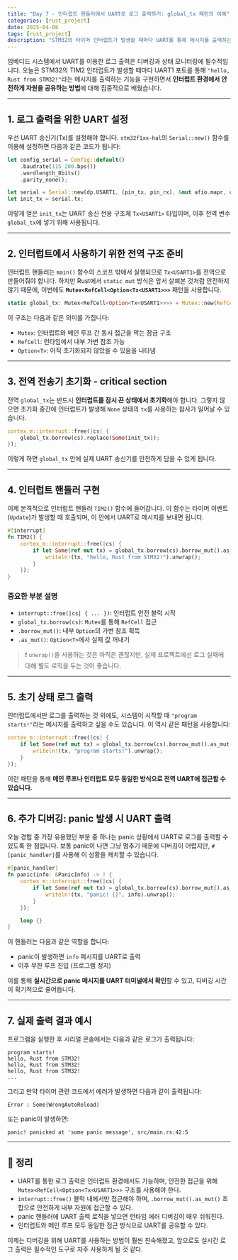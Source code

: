 ```yaml
---
title: "Day 7 - 인터럽트 핸들러에서 UART로 로그 출력하기: global_tx 패턴의 이해"
categories: [rust_project]
date: 2025-04-08
tags: [rust_project]
description: "STM32의 타이머 인터럽트가 발생할 때마다 UART를 통해 메시지를 출력하는 기능을 구현하며, 인터럽트 환경에서 안전하게 자원을 공유하는 방법을 중심으로 설명합니다."
---
```


임베디드 시스템에서 UART를 이용한 로그 출력은 디버깅과 상태 모니터링에 필수적입니다. 오늘은 STM32의 TIM2 인터럽트가 발생할 때마다 UART1 포트를 통해 `"hello, Rust from STM32!"`라는 메시지를 출력하는 기능을 구현하면서 **인터럽트 환경에서 안전하게 자원을 공유하는 방법**에 대해 집중적으로 배웠습니다.

---

## 1. 로그 출력을 위한 UART 설정

우선 UART 송신기(Tx)를 설정해야 합니다. `stm32f1xx-hal`의 `Serial::new()` 함수를 이용해 설정하면 다음과 같은 코드가 됩니다:

```rust
let config_serial = Config::default()
    .baudrate(115_200.bps())
    .wordlength_8bits()
    .parity_none();

let serial = Serial::new(dp.USART1, (pin_tx, pin_rx), &mut afio.mapr, config_serial, &clocks);
let init_tx = serial.tx;
```

이렇게 얻은 `init_tx`는 UART 송신 전용 구조체 `Tx<USART1>` 타입이며, 이후 전역 변수 `global_tx`에 넣기 위해 사용됩니다.

---

## 2. 인터럽트에서 사용하기 위한 전역 구조 준비

인터럽트 핸들러는 `main()` 함수의 스코프 밖에서 실행되므로 `Tx<USART1>`를 전역으로 만들어줘야 합니다. 하지만 Rust에서 `static mut` 방식은 앞서 살펴본 것처럼 안전하지 않기 때문에, 이번에도 **`Mutex<RefCell<Option<Tx<USART1>>>`** 패턴을 사용합니다.

```rust
static global_tx: Mutex<RefCell<Option<Tx<USART1>>>> = Mutex::new(RefCell::new(None));
```

이 구조는 다음과 같은 의미를 가집니다:

- `Mutex`: 인터럽트와 메인 루프 간 동시 접근을 막는 잠금 구조
- `RefCell`: 런타임에서 내부 가변 참조 가능
- `Option<T>`: 아직 초기화되지 않았을 수 있음을 나타냄

---

## 3. 전역 전송기 초기화 - critical section

전역 `global_tx`는 반드시 **인터럽트를 잠시 끈 상태에서 초기화**해야 합니다. 그렇지 않으면 초기화 중간에 인터럽트가 발생해 `None` 상태의 `tx`를 사용하는 참사가 일어날 수 있습니다.

```rust
cortex_m::interrupt::free(|cs| {
    global_tx.borrow(cs).replace(Some(init_tx));
});
```

이렇게 하면 `global_tx` 안에 실제 UART 송신기를 안전하게 담을 수 있게 됩니다.

---

## 4. 인터럽트 핸들러 구현

이제 본격적으로 인터럽트 핸들러 `TIM2()` 함수에 들어갑니다. 이 함수는 타이머 이벤트(`Update`)가 발생할 때 호출되며, 이 안에서 UART로 메시지를 보내면 됩니다.

```rust
#[interrupt]
fn TIM2() {
    cortex_m::interrupt::free(|cs| {
        if let Some(ref mut tx) = global_tx.borrow(cs).borrow_mut().as_mut() {
            writeln!(tx, "hello, Rust from STM32!").unwrap();
        }
    });
}
```

### 중요한 부분 설명

- `interrupt::free(|cs| { ... })`: 인터럽트 안전 블럭 시작
- `global_tx.borrow(cs)`: `Mutex`를 통해 `RefCell` 접근
- `.borrow_mut()`: 내부 `Option`의 가변 참조 획득
- `.as_mut()`: `Option<T>`에서 실제 값 꺼내기

> ❗ `unwrap()`을 사용하는 것은 아직은 괜찮지만, 실제 프로젝트에선 로그 실패에 대해 별도 로직을 두는 것이 좋습니다.

---

## 5. 초기 상태 로그 출력

인터럽트에서만 로그를 출력하는 것 외에도, 시스템이 시작할 때 `"program starts!"`라는 메시지를 출력하고 싶을 수도 있습니다. 이 역시 같은 패턴을 사용합니다:

```rust
cortex_m::interrupt::free(|cs| {
    if let Some(ref mut tx) = global_tx.borrow(cs).borrow_mut().as_mut() {
        writeln!(tx, "program starts!").unwrap();
    }
});
```

이런 패턴을 통해 **메인 루프나 인터럽트 모두 동일한 방식으로 전역 UART에 접근할 수 있습니다.**

---

## 6. 추가 디버깅: panic 발생 시 UART 출력

오늘 경험 중 가장 유용했던 부분 중 하나는 panic 상황에서 UART로 로그를 출력할 수 있도록 한 점입니다. 보통 panic이 나면 그냥 멈추기 때문에 디버깅이 어렵지만, `#[panic_handler]`를 사용해 이 상황을 캐치할 수 있습니다.

```rust
#[panic_handler]
fn panic(info: &PanicInfo) -> ! {
    cortex_m::interrupt::free(|cs| {
        if let Some(ref mut tx) = global_tx.borrow(cs).borrow_mut().as_mut() {
            writeln!(tx, "panic! {}", info).unwrap();
        }
    });

    loop {}
}
```

이 핸들러는 다음과 같은 역할을 합니다:

- panic이 발생하면 `info` 메시지를 UART로 출력
- 이후 무한 루프 진입 (프로그램 정지)

이를 통해 **실시간으로 panic 메시지를 UART 터미널에서 확인**할 수 있고, 디버깅 시간이 획기적으로 줄어듭니다.

---

## 7. 실제 출력 결과 예시

프로그램을 실행한 후 시리얼 콘솔에서는 다음과 같은 로그가 출력됩니다:

```
program starts!
hello, Rust from STM32!
hello, Rust from STM32!
hello, Rust from STM32!
...
```

그리고 만약 타이머 관련 코드에서 에러가 발생하면 다음과 같이 출력됩니다:

```
Error : Some(WrongAutoReload)
```

또는 panic이 발생하면:

```
panic! panicked at 'some panic message', src/main.rs:42:5
```

---

## 🔁 정리

- UART를 통한 로그 출력은 인터럽트 환경에서도 가능하며, 안전한 접근을 위해 `Mutex<RefCell<Option<Tx<USART1>>>` 구조를 사용해야 한다.
- `interrupt::free()` 블럭 내에서만 접근해야 하며, `.borrow_mut().as_mut()` 조합으로 안전하게 내부 자원에 접근할 수 있다.
- panic 핸들러에 UART 출력 로직을 넣으면 런타임 에러 디버깅이 매우 쉬워진다.
- 인터럽트와 메인 루프 모두 동일한 접근 방식으로 UART를 공유할 수 있다.

이제는 디버깅을 위해 UART를 사용하는 방법이 훨씬 친숙해졌고, 앞으로도 실시간 로그 출력은 필수적인 도구로 자주 사용하게 될 것 같다.
